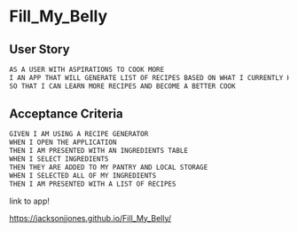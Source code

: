 # Fill_My_Belly

## User Story

```md
AS A USER WITH ASPIRATIONS TO COOK MORE
I AN APP THAT WILL GENERATE LIST OF RECIPES BASED ON WHAT I CURRENTLY HAVE IN MY PANTRY
SO THAT I CAN LEARN MORE RECIPES AND BECOME A BETTER COOK
```

## Acceptance Criteria

```md
GIVEN I AM USING A RECIPE GENERATOR 
WHEN I OPEN THE APPLICATION
THEN I AM PRESENTED WITH AN INGREDIENTS TABLE
WHEN I SELECT INGREDIENTS 
THEN THEY ARE ADDED TO MY PANTRY AND LOCAL STORAGE 
WHEN I SELECTED ALL OF MY INGREDIENTS
THEN I AM PRESENTED WITH A LIST OF RECIPES
```

link to app!

https://jacksonjjones.github.io/Fill_My_Belly/



